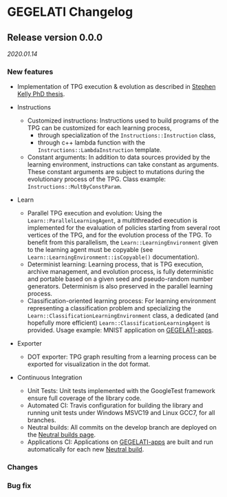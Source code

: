 # GEGELATI Changelog

## Release version 0.0.0
_2020.01.14_

### New features
* Implementation of TPG execution & evolution as described in [Stephen Kelly PhD thesis](http://stephenkelly.ca/research_files/Kelly-Stephen-PhD-CSCI-June-2018.pdf).

* Instructions
  * Customized instructions: Instructions used to build programs of the TPG can be customized for each learning process,
    * through specialization of the `Instructions::Instruction` class,
    * through c++ lambda function with the `Instructions::LambdaInstruction` template.
  * Constant arguments: In addition to data sources provided by the learning environment, instructions can take constant as arguments. These constant arguments are subject to mutations during the evolutionary process of the TPG. Class example: `Instructions::MultByConstParam`.

* Learn
  * Parallel TPG execution and evolution: Using the `Learn::ParallelLearningAgent`, a multithreaded execution is implemented for the evaluation of policies starting from several root vertices of the TPG, and for the evolution process of the TPG. To benefit from this parallelism, the `Learn::LearningEnvironment` given to the learning agent must be copyable (see `Learn::LearningEnvironment::isCopyable()` documentation).
  * Determinist learning: Learning process, that is TPG execution, archive management, and evolution process, is fully deterministic and portable based on a given seed and pseudo-random number generators. Determinism is also preserved in the parallel learning process.
  * Classification-oriented learning process: For learning environment representing a classification problem and specializing the `Learn::ClassificationLearningEnvironment` class, a dedicated (and hopefully more efficient) `Learn::ClassificationLearningAgent` is provided. Usage example: MNIST application on [GEGELATI-apps](https://github.com/gegelati/gegelati-apps).

* Exporter
  * DOT exporter: TPG graph resulting from a learning process can be exported for visualization in the dot format.

* Continuous Integration
  * Unit Tests: Unit tests implemented with the GoogleTest framework ensure full coverage of the library code.
  * Automated CI: Travis configuration for building the library and running unit tests under Windows MSVC19 and Linux GCC7, for all branches.
  * Neutral builds: All commits on the develop branch are deployed on the [Neutral builds page](https://gegelati.github.io/neutral-builds).
  * Applications CI: Applications on [GEGELATI-apps](https://github.com/gegelati/gegelati-apps) are built and run automatically for each new [Neutral build](https://gegelati.github.io/neutral-builds).

### Changes

### Bug fix
